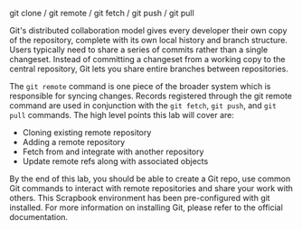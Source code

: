 git clone / git remote / git fetch / git push / git pull

Git's distributed collaboration model gives every developer their own copy of the repository, complete with its own local history and branch structure. Users typically need to share a series of commits rather than a single changeset. Instead of committing a changeset from a working copy to the central repository, Git lets you share entire branches between repositories.

The ```git remote``` command is one piece of the broader system which is responsible for syncing changes. Records registered through the git remote command are used in conjunction with the ```git fetch```, ```git push```, and ```git pull``` commands. The high level points this lab will cover are:

* Cloning existing remote repository
* Adding a remote repository
* Fetch from and integrate with another repository
* Update remote refs along with associated objects

By the end of this lab, you should be able to create a Git repo, use common Git commands to interact with remote repositories and share your work with others. This Scrapbook environment has been pre-configured with git installed. For more information on installing Git, please refer to the official documentation.